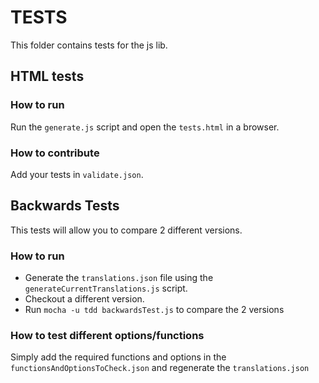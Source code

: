 # TESTS
This folder contains tests for the js lib.
## HTML tests
### How to run
Run the `generate.js` script and open the `tests.html` in a browser.
### How to contribute
Add your tests in `validate.json`.
## Backwards Tests
This tests will allow you to compare 2 different versions.
### How to run
* Generate the `translations.json` file using the `generateCurrentTranslations.js` script.
* Checkout a different version.
* Run `mocha -u tdd backwardsTest.js` to compare the 2 versions
### How to test different options/functions
Simply add the required functions and options in the `functionsAndOptionsToCheck.json` and regenerate the `translations.json`
